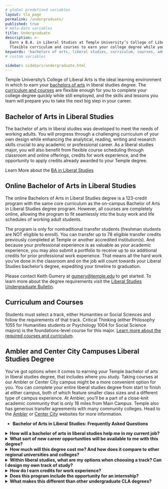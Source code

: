```yaml
---
# global predefined variables
layout: tla_page
permalink: /undergraduate/
published: true
# meta-data variables
title: Undergraduate
description: >-
  Earn a B.A. in Liberal Studies at Temple University’s College of Liberal Arts. Take advantage of
  flexible curriculum and courses to earn your college degree while you work.
keywords: 'bachelors of arts, liberal studies, curriculum, courses, admissions'  
# custom variables

sidebar: sidebars/undergraduate.html
---
```

Temple University’s College of Liberal Arts is the ideal learning environment in which to earn your [bachelors of arts](#ba-in-liberal-studies) in liberal studies degree. The [curriculum and courses](#curriculum-and-courses) are flexible enough for you to complete your college degree quickly while still employed, and the skills and lessons you learn will prepare you to take the next big step in your career.

## Bachelor of Arts in Liberal Studies
The bachelor of arts in liberal studies was developed to meet the needs of working adults. You will progress through a challenging curriculum of your own design while enhancing the analytical, reading, writing and research skills crucial to any academic or professional career. As a liberal studies major, you will also benefit from flexible course scheduling through classroom and online offerings, credits for work experience, and the opportunity to apply credits already awarded to your Temple degree.

Learn More about the [BA in Liberal Studies](https://www.temple.edu/academics/degree-programs/liberal-studies-major-la-libs-ba)

## Online Bachelor of Arts in Liberal Studies
The online Bachelors of Arts in Liberal Studies degree is a 123-credit program with the same core curriculum as the on-campus Bachelor of Arts in Liberal Studies degree program. However, all courses are completely online, allowing the program to fit seamlessly into the busy work and life schedules of working adult students. 

The program is only for nontraditional transfer students (freshman students are NOT eligible to enroll). You can transfer up to 78 eligible transfer credits previously completed at Temple or another accredited institution(s). And because your professional experience is as valuable as your academic experience, you may also submit a portfolio to receive up to six additional credits for prior professional work experience. That means all the hard work you’ve done in the classroom and on the job will count towards your Liberal Studies bachelor’s degree, expediting your timeline to graduation. 

Please contact Keith Gumery at [gumery@temple.edu](mailto:gumery@temple.edu) to get started. To learn more about the degree requirements visit the [Liberal Studies Undergraduate Bulletin](https://bulletin.temple.edu/undergraduate/liberal-arts/liberal-studies/ba-liberal-studies/#requirementstext).

## Curriculum and Courses
Students must select a track, either Humanities or Social Sciences and follow the requirements of that track. Critical Thinking (either Philosophy 1055 for Humanities students or Psychology 1004 for Social Science majors) is the foundations-level course for this major. [Learn more about the required courses and curriculum](https://www.temple.edu/academics/degree-programs/liberal-studies-major-la-libs-ba/cla-liberal-studies-ba-required-courses). 

## Ambler and Center City Campuses Liberal Studies Degree
You’ve got options when it comes to earning your Temple bachelor of arts in liberal studies degree, that includes where you study. Taking courses at our Ambler or Center City campus might be a more convenient option for you. You can complete your entire liberal studies degree from start to finish at either campus, both of which feature smaller class sizes and a different type of campus experience. At Ambler, you’ll be a part of a close-knit academic community that is only 18 miles from Main Campus. Temple also has generous transfer agreements with many community colleges. Head to the [Ambler](https://ambler.temple.edu/academics/degree-programs/undergraduate) or [Center City](https://www.google.com/url?q=https://centercity.temple.edu/&sa=D&ust=1584372839536000&usg=AFQjCNHGH7TyvBrkfahaGIBO3phJ4-PVRw) websites for more information. 

- **Bachelor of Arts in Liberal Studies: Frequently Asked Questions**

<details>
  <summary><strong>How will a bachelor of arts in liberal studies help me in my current job?</strong></summary>
<p>Our bachelor of arts in liberal studies focuses on the development of critical thinking, research and communication - these skills can greatly assist you in any job, particularly if you aspire to move up in your profession. In addition, by receiving a bachelor’s degree, you will have access to a vast alumni network as well as ongoing support from <a href="http://www.temple.edu/provost/careercenter/" title="Temple’s Career Center">Temple’s Career Center</a>.</p>
</details>

<details>
  <summary><strong>What sort of new career opportunities will be available to me with this degree?</strong></summary>
<p>In addition to the possibility of a promotion in your current profession, a bachelor’s degree in liberal studies could also open new doors of opportunity for graduate school and further professional development. You also have the option to pursue internship opportunities to experience different professional fields.</p>
</details>

<details>
  <summary><strong>How much will this degree cost me? And how does it compare to other regional universities and colleges?</strong></summary>
<p>Comparatively, Temple has one of the least expensive per credit rate in the Philadelphia region. For details, please visit the <a href="http://bursar.temple.edu/tuition-and-fees/tuition-rates" title="Bursar’s tuition calculator">Bursar’s tuition calculator</a>.</p> 
</details>

<details>
  <summary><strong>Within liberal studies, what are my options when choosing a track? Can I design my own track of study?</strong></summary>
<p>Within the liberal studies program, you will have the option to choose either the Social Science or Humanities track. You can design your course of study by choosing to concentrate in one particular program/department. You can also select electives in social sciences or humanities that support your professional and personal goals.</p>
</details>

<details>
  <summary><strong>How do I earn credits for work experience?</strong></summary>
<p>You will have the opportunity to earn up to six elective credits by preparing a portfolio detailing your work experience.</p>
</details>

<details>
  <summary><strong>Does this program include the opportunity for an internship?</strong></summary>
<p>Yes, like many College of Liberal Arts programs, you will have an opportunity to work in a desired field and location for internship credits. For more information, connect with our Professional Development staff in the <a href="https://liberalarts.temple.edu/advising/professional-development" title="Center for Academic Advising and Professional Development">Center for Academic Advising and Professional Development</a>.</p>
</details>

<details>
  <summary><strong>What makes this different than other undergraduate CLA degrees?</strong></summary>
<p>The bachelor of arts in liberal studies has been created for those who never got the chance to finish their degree. This degree gives you the opportunity to have a say in your higher educational plan, work at your own pace, and expand your skills for current and future employment. In addition, this degree not only gives you the opportunity to transfer credits for course work you have already completed, but also receive credits for your existing work experience.</p>
</details>
